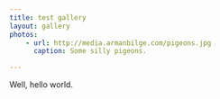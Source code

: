 ```yaml
---
title: test gallery
layout: gallery
photos:
    - url: http://media.armanbilge.com/pigeons.jpg
      caption: Some silly pigeons.

---
```


Well, hello world.
